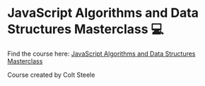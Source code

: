 # JavaScript Algorithms and Data Structures Masterclass 💻 #

Find the course here: [JavaScript Algorithms and Data Structures Masterclass](https://www.udemy.com/course/js-algorithms-and-data-structures-masterclass/)

Course created by Colt Steele